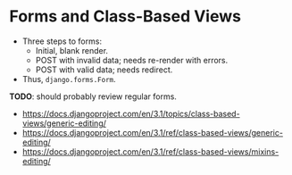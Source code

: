 # Forms and Class-Based Views

* Three steps to forms:
  * Initial, blank render.
  * POST with invalid data; needs re-render with errors.
  * POST with valid data; needs redirect.
* Thus, `django.forms.Form`.

**TODO**: should probably review regular forms.

* https://docs.djangoproject.com/en/3.1/topics/class-based-views/generic-editing/
* https://docs.djangoproject.com/en/3.1/ref/class-based-views/generic-editing/
* https://docs.djangoproject.com/en/3.1/ref/class-based-views/mixins-editing/
